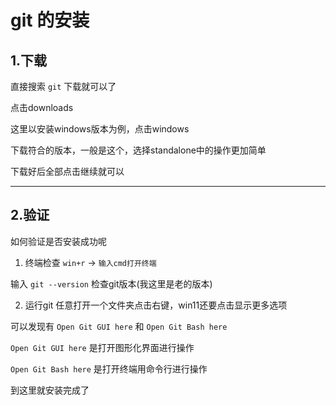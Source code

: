 # git 的安装

## 1.下载
直接搜索 `git` 下载就可以了
<!-- ![001](images/git的安装/001.jpg "001") -->
点击downloads
<!-- ![002](images/git的安装/002.jpg "002") -->
这里以安装windows版本为例，点击windows
<!-- ![003](images/git的安装/003.jpg "003") -->
下载符合的版本，一般是这个，选择standalone中的操作更加简单
<!-- ![004](images/git的安装/004.jpg "004") -->
下载好后全部点击继续就可以

***

## 2.验证
如何验证是否安装成功呢
1. 终端检查
`win+r` -> `输入cmd打开终端`
<!-- ![005](images/git的安装/005.jpg "005") -->
输入 `git --version` 检查git版本(我这里是老的版本)
<!-- ![006](images/git的安装/006.jpg "006") -->
2. 运行git
任意打开一个文件夹点击右键，win11还要点击显示更多选项
<!-- ![007](images/git的安装/007.jpg "007") -->
可以发现有 `Open Git GUI here` 和 `Open Git Bash here`
<!-- ![008](images/git的安装/008.jpg "008") -->
`Open Git GUI here` 是打开图形化界面进行操作
<!-- ![009](images/git的安装/009.jpg "009") -->
`Open Git Bash here` 是打开终端用命令行进行操作
<!-- ![010](images/git的安装/010.jpg "010") -->

到这里就安装完成了














